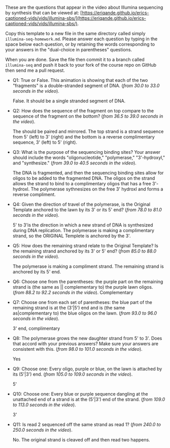 

These are the questions that appear in the video about Illumina sequencing by synthesis that
can be viewed at: [https://eriqande.github.io/erics-captioned-vids/vids/illumina-sbs/](https://eriqande.github.io/erics-captioned-vids/vids/illumina-sbs/).

Copy this template to a new file in the same directory called simply
`illumina-seq-homework.md`.  Please answer each question by typing in the space below each question, or by retaining the words corresponding to
your answers in the "dual-choice in parentheses" questions.

When you are done.  Save the file then commit it
to a branch called `illumina-seq` and push it back to your
fork of the course repo on GitHub then send me a pull request.



* Q1: True or False. This animation is showing that each of the two "fragments" is a double-stranded segment of DNA. (_from 30.0 to 33.0 seconds in the video_).

  False.  It should be a single stranded segment of DNA.

* Q2: How does the sequence of the fragment on top compare to the sequence of the fragment on the bottom? (_from 36.5 to 39.0 seconds in the video_).

  The should be paired and mirrored. The top strand is a strand sequence from 5' (left) to 3' (right) and the bottom is a reverse complimentary sequence, 3' (left) to 5' (right).


* Q3: What is the purpose of the sequencing binding sites? Your answer should include the words "oligonucleotide," "polymerase," "3'-hydroxyl," and "synthesize." (_from 39.0 to 40.5 seconds in the video_).

  The DNA is fragmented, and then the sequencing binding sites allow for oligos to be added to the fragmented DNA.  The oligos on the strand allows the strand to bind to a complimentary oligos that has a free 3'-hydroxl.  The polymerase sythnesizes on the free 3' hydroxl and forms a reverse compliment.


* Q4: Given the direction of travel of the polymerase, is the Original Template anchored to the lawn by its 3' or its 5' end? (_from 78.0 to 81.0 seconds in the video_).

  5' to 3'is the direction in which a new strand of DNA is synthesized during DNA replication. The polymerase is making a complimentary strand, so the ORIGINAL Templete is anchored by the 3'.


* Q5: How does the remaining strand relate to the Original Template? Is the remaining strand anchored by its 3' or 5' end? (_from 85.0 to 88.0 seconds in the video_).

  The polymerase is making a compliment strand.  The remaining strand is anchored by its 5' end.


* Q6: Choose one from the parentheses: the purple part on the remaining strand is (the same as || complementary to) the purple lawn oligos.  (_from 88.2 to 92.2 seconds in the video_).
  Complementary


* Q7: Choose one from each set of parentheses: the blue part of the remaining strand is at the (3'|5') end and is (the same as|complementary to) the blue oligos on the lawn.  (_from 93.0 to 96.0 seconds in the video_).

  3' end, complimentary


* Q8: The polymerase grows the new daughter strand from 5' to 3'.  Does that accord with your previous answers?  Make sure your answers are consistent with this. (_from 98.0 to 101.0 seconds in the video_).

  Yes


* Q9: Choose one: Every oligo, purple or blue, on the lawn is attached by its (5'|3') end. (_from 105.0 to 109.0 seconds in the video_).

  5'


* Q10: Choose one: Every blue or purple sequence dangling at the unattached end of a strand is at the (5'|3') end of the strand. (_from 109.0 to 113.0 seconds in the video_).

  3'

* Q11: Is read 2 sequenced off the same strand as read 1? (_from 240.0 to 250.0 seconds in the video_).

  No.  The original strand is cleaved off and then read two happens.


